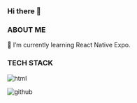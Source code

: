 ### Hi there 👋

### ABOUT ME

🌱 I’m currently learning React Native Expo.

### TECH STACK

![html](https://img.shields.io/badge/HTML-#E34F26?style=for-the-badge&logo=HTML&logoColor=#E34F26)

![github](https://img.shields.io/badge/GitHub-000000?style=for-the-badge&logo=GitHub&logoColor=white)

<!--
**dimilidi/dimilidi** is a ✨ _special_ ✨ repository because its `README.md` (this file) appears on your GitHub profile.

Here are some ideas to get you started:

- 🔭 I’m currently working on ...
- 🌱 I’m currently learning ...
- 👯 I’m looking to collaborate on ...
- 🤔 I’m looking for help with ...
- 💬 Ask me about ...
- 📫 How to reach me: ...
- 😄 Pronouns: ...
- ⚡ Fun fact: ...
-->
